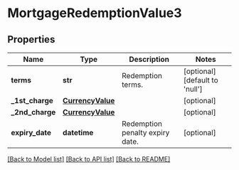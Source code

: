 # MortgageRedemptionValue3

## Properties
Name | Type | Description | Notes
------------ | ------------- | ------------- | -------------
**terms** | **str** | Redemption terms. | [optional] [default to 'null']
**_1st_charge** | [**CurrencyValue**](CurrencyValue.md) |  | [optional] 
**_2nd_charge** | [**CurrencyValue**](CurrencyValue.md) |  | [optional] 
**expiry_date** | **datetime** | Redemption penalty expiry date. | [optional] 

[[Back to Model list]](../README.md#documentation-for-models) [[Back to API list]](../README.md#documentation-for-api-endpoints) [[Back to README]](../README.md)

